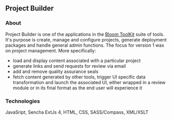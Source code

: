 ## Project Builder

### About
Project Builder is one of the applications in the [Bloom ToolKit](http://terriregan.herokuapp.com/work/bloom) suite of tools. It's purpose is create, manage and configure projects, generate deployment packages and handle general admin functions. The focus for version 1 was on project management. More specifically:
- load and display content associated with a particular project
- generate links and send requests for review via email
- add and remove quality assurance seals
- fetch content generated by other tools, trigger UI specific data transformation and launch the associated UI, either wrapped in a review module or in its final format as the end user will experience it

### Technologies 
JavaSript, Sencha ExtJs 4, HTML, CSS, SASS/Compass, XML/XSLT
